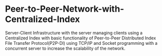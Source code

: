 # Peer-to-Peer-Network-with-Centralized-Index
Server-Client Infrastructure with the server managing clients using a Centralized Index with basic functionality of Peer-to-Peer Distributed Index File Transfer Protocol(P2P-DI) using TCP/IP and Socket programming with a concurrent server to increase the scalability of the network.
